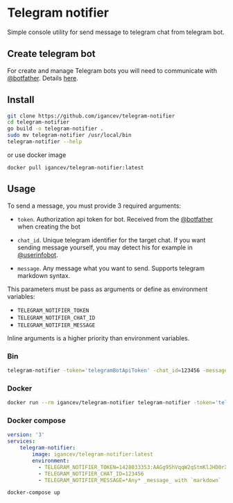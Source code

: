 # Telegram notifier

Simple console utility for send message to telegram chat from telegram bot.

## Create telegram bot

For create and manage Telegram bots you will need to communicate with [@botfather](https://t.me/botfather). Details [here](https://core.telegram.org/bots#3-how-do-i-create-a-bot).

## Install

```bash
git clone https://github.com/igancev/telegram-notifier
cd telegram-notifier
go build -o telegram-notifier .
sudo mv telegram-notifier /usr/local/bin
telegram-notifier --help
```

or use docker image

```
docker pull igancev/telegram-notifier:latest
```

## Usage

To send a message, you must provide 3 required arguments:

- `token`. Authorization api token for bot. Received from the [@botfather](https://t.me/botfather) when creating the bot

- `chat_id`. Unique telegram identifier for the target chat. If you want sending message yourself, you may detect his for example in [@userinfobot](https://t.me/userinfobot).

- `message`. Any message what you want to send. Supports telegram markdown syntax.

This parameters must be pass as arguments or define as environment variables:

- `TELEGRAM_NOTIFIER_TOKEN`
- `TELEGRAM_NOTIFIER_CHAT_ID`
- `TELEGRAM_NOTIFIER_MESSAGE`

Inline arguments is a higher priority than environment variables.

### Bin

```bash
telegram-notifier -token='telegramBotApiToken' -chat_id=123456 -message='*Any* _message_ with `markdown`'
```

### Docker

```bash
docker run --rm igancev/telegram-notifier telegram-notifier -token='telegramBotApiToken' -chat_id=123456 -message='*Any* _message_ with `markdown`'
```

### Docker compose

```yaml
version: '3'
services:
    telegram-notifier:
        image: igancev/telegram-notifier:latest
        environment:
          - TELEGRAM_NOTIFIER_TOKEN=1428033353:AAGg95hVqqW2qStmKlJHD0rXRG2vyMNVxlQ
          - TELEGRAM_NOTIFIER_CHAT_ID=123456
          - TELEGRAM_NOTIFIER_MESSAGE=*Any* _message_ with `markdown`
```

```bash
docker-compose up
```
